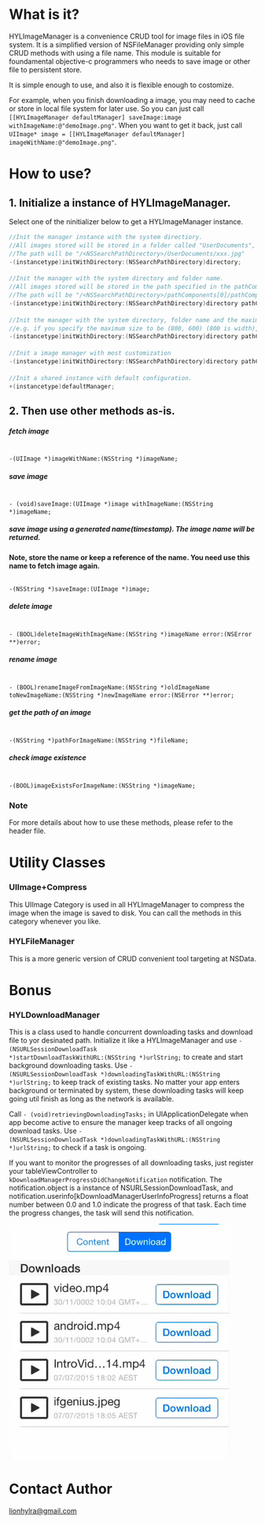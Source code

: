 # What is it?

HYLImageManager is a convenience CRUD tool for image files in iOS file system. It is a simplified version of NSFileManager providing only simple CRUD methods with using a file name. This module is suitable for foundamental objective-c programmers who needs to save image or other file to persistent store. 

It is simple enough to use, and also it is flexible enough to costomize.

For example, when you finish downloading a image, you may need to cache or store in local file system for later use. So you can just call <code>[[HYLImageManager defaultManager] saveImage:image withImageName:@"demoImage.png"</code>. When you want to get it back, just call <code>UIImage* image = [[HYLImageManager defaultManager] imageWithName:@"demoImage.png"</code>.


# How to use?
## 1. Initialize a instance of HYLImageManager. 
Select one of the ninitializer below to get a HYLImageManager instance.
```objective-c
//Init the manager instance with the system directiory.
//All images stored will be stored in a folder called "UserDocuments", to its original size without thumbnail. It will not be compressed.
//The path will be "/<NSSearchPathDirectory>/UserDocuments/xxx.jpg"
-(instancetype)initWithDirectory:(NSSearchPathDirectory)directory;

//Init the manager with the system directory and folder name.
//All images stored will be stored in the path specified in the pathComponents, to its original size without thumbnail. It will not be compressed.
//The path will be "/<NSSearchPathDirectory>/pathComponents[0]/pathComponents[1]/pathComponents[2]/.../xxx.jpg"
-(instancetype)initWithDirectory:(NSSearchPathDirectory)directory pathComponents:(nullable NSArray *)pathComponents;

//Init the manager with the system directory, folder name and the maximum size of the image you want it be. When the image is saved to the disk, it will be resized to the maximum size you specify while keeping its ratio. If it's original size is smaller than the maximum size, it will not be resized.
//e.g. if you specify the maximum size to be (800, 600) (800 is width), and image's original size is (1000,1000), it will be resized to (600,600)
-(instancetype)initWithDirectory:(NSSearchPathDirectory)directory pathComponents:(NSArray *)pathComponents maxSize:(CGSize)maxSize;

//Init a image manager with most customization
-(instancetype)initWithDirectory:(NSSearchPathDirectory)directory pathComponents:(nullable NSArray *)pathComponents maxSize:(CGSize)maxSize thumbnailMaxSize:(CGSize)thumbnailMaxSize compressionQuality:(float)quality ignoreThumbnail:(BOOL)flag NS_DESIGNATED_INITIALIZER;

//Init a shared instance with default configuration.
+(instancetype)defaultManager;
```
## 2. Then use other methods as-is. 

##### fetch image
<pre><code>
-(UIImage *)imageWithName:(NSString *)imageName;
</code></pre>
##### save image 
<pre><code>
- (void)saveImage:(UIImage *)image withImageName:(NSString *)imageName;
</code></pre>
##### save image using a generated name(timestamp). The image name will be returned.
**Note, store the name or keep a reference of the name. You need use this name to fetch image again.**
<pre><code>
-(NSString *)saveImage:(UIImage *)image;
</code></pre>
##### delete image
<pre><code>
- (BOOL)deleteImageWithImageName:(NSString *)imageName error:(NSError **)error;
</code></pre>
##### rename image
<pre><code>
- (BOOL)renameImageFromImageName:(NSString *)oldImageName toNewImageName:(NSString *)newImageName error:(NSError **)error;
</code></pre>
##### get the path of an image
<pre><code>
-(NSString *)pathForImageName:(NSString *)fileName;
</code></pre>
##### check image existence
<pre><code>
-(BOOL)imageExistsForImageName:(NSString *)imageName;
</code></pre>

### Note
For more details about how to use these methods,  please refer to the header file.

# Utility Classes

### UIImage+Compress
This UIImage Category is used in all HYLImageManager to compress the image when the image is saved to disk. You can call the methods in this category whenever you like.

### HYLFileManager
This is a more generic version of CRUD convenient tool targeting at NSData.

# Bonus

### HYLDownloadManager
This is a class used to handle concurrent downloading tasks and download file to yor desinated path. Initialize it like a HYLImageManager and use <code>- (NSURLSessionDownloadTask *)startDownloadTaskWithURL:(NSString *)urlString;</code> to create and start background downloading tasks. Use <code>- (NSURLSessionDownloadTask *)downloadingTaskWithURL:(NSString *)urlString;</code> to keep track of existing tasks. No matter your app enters background or terminated by system, these downloading tasks will keep going util finish as long as the network is available. 

Call <code>- (void)retrievingDownloadingTasks;</code> in UIApplicationDelegate when app become active to ensure the manager keep tracks of all ongoing download tasks. Use <code>- (NSURLSessionDownloadTask *)downloadingTaskWithURL:(NSString *)urlString;</code> to check if a task is ongoing.

If you want to monitor the progresses of all downloading tasks, just register your tableViewController to <code>kDownloadManagerProgressDidChangeNotification</code> notification. The notification.object is a instance of NSURLSessionDownloadTask, and notification.userinfo[kDownloadManagerUserInfoProgress] returns a float number between 0.0 and 1.0 indicate the progress of that task. Each time the progress changes, the task will send this notification.

![Alt downloading](/downloading.gif)

# Contact Author
lionhylra@gmail.com

